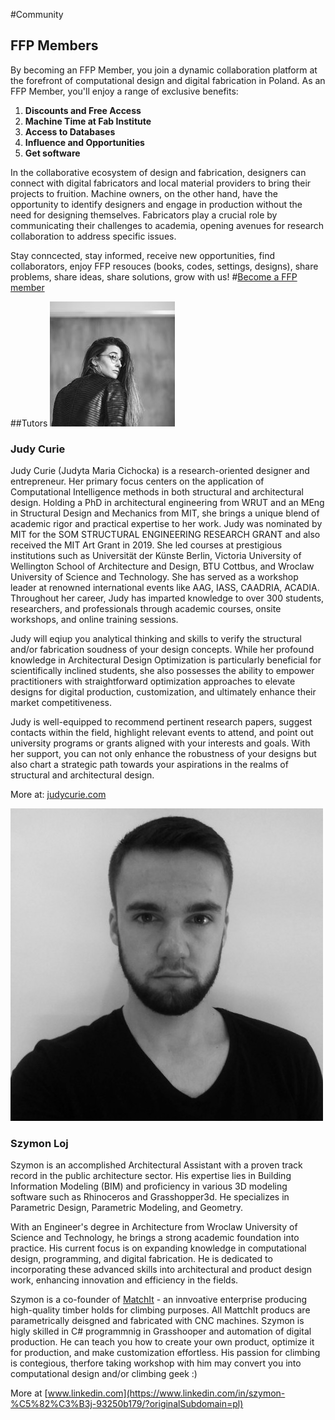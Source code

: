 #Community

## FFP Members

By becoming an FFP Member, you join a dynamic collaboration platform at the forefront of computational design and digital fabrication in Poland. As an FFP Member, you'll enjoy a range of exclusive benefits:



1. **Discounts and Free Access**
2. **Machine Time at Fab Institute**
3. **Access to Databases**
4. **Influence and Opportunities**
5. **Get software**


In the collaborative ecosystem of design and fabrication, designers can connect with digital fabricators and local material providers to bring their projects to fruition. Machine owners, on the other hand, have the opportunity to identify designers and engage in production without the need for designing themselves. Fabricators play a crucial role by communicating their challenges to academia, opening avenues for research collaboration to address specific issues.

Stay conncected, stay informed, receive new opportunities, find collaborators, enjoy FFP resouces (books, codes, settings, designs), share problems, share ideas, share solutions, grow with us!
#[Become a FFP member](../about/membership.md)

##Tutors
![](../assets/about/judycurie200.jpg)

### **Judy Curie**

Judy Curie (Judyta Maria Cichocka) is a research-oriented designer and entrepreneur. Her primary focus centers on the application of Computational Intelligence methods in both structural and architectural design. Holding a PhD in architectural engineering from WRUT and an MEng in Structural Design and Mechanics from MIT, she brings a unique blend of academic rigor and practical expertise to her work. Judy was nominated by MIT for the SOM STRUCTURAL ENGINEERING RESEARCH GRANT  and also received the MIT Art Grant in 2019. She led courses at prestigious institutions such as Universität der Künste Berlin, Victoria University of Wellington School of Architecture and Design, BTU Cottbus, and Wroclaw University of Science and Technology. She has served as a workshop leader at renowned international events like AAG, IASS, CAADRIA, ACADIA.  Throughout her career, Judy has imparted knowledge to over 300 students, researchers, and professionals through academic courses, onsite workshops, and online training sessions.

Judy  will eqiup you analytical thinking and skills to verify the structural and/or fabrication soudness of your design concepts. While her profound knowledge in Architectural Design Optimization is particularly beneficial for scientifically inclined students, she also possesses the ability to empower practitioners with straightforward optimization approaches to elevate designs for digital production, customization, and ultimately enhance their market competitiveness.

Judy is well-equipped to recommend pertinent research papers, suggest contacts within the field, highlight relevant events to attend, and point out university programs or grants aligned with your interests and goals. With her support, you can not only enhance the robustness of your designs but also chart a strategic path towards your aspirations in the realms of structural and architectural design.




More at: [judycurie.com](https://judycurie.com/)

![](../assets/about/1557155279058.jpg)
### **Szymon Loj**

Szymon is an accomplished Architectural Assistant with a proven track record in the public architecture sector. His expertise lies in Building Information Modeling (BIM) and proficiency in various 3D modeling software such as Rhinoceros and Grasshopper3d. He specializes in Parametric Design, Parametric Modeling, and Geometry.

With an Engineer's degree in Architecture from Wroclaw University of Science and Technology, he brings a strong academic foundation into practice. His current focus is on expanding knowledge in computational design, programming, and digital fabrication. He is dedicated to incorporating these advanced skills into architectural and product design work, enhancing innovation and efficiency in the fields.

Szymon is a co-founder of [MatchIt](https://matchitholds.wixsite.com/matchit/holds) - an innvoative enterprise producing high-quality timber holds for climbing purposes. All MattchIt producs are parametrically deisgned and fabricated with CNC machines. Szymon is higly skilled in C# programmnig in Grasshooper and automation of digital production. He can teach you how to create your own product, optimize it for production, and make customization effortless. His passion for climbing is contegious, therfore taking workshop with him may convert you into computational design and/or climbing geek :)


More at [www.linkedin.com](https://www.linkedin.com/in/szymon-%C5%82%C3%B3j-93250b179/?originalSubdomain=pl)
